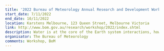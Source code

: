 ```yaml
---
title: '2022 Bureau of Meteorology Annual Research and Development Workshop: "Water in the Earth System"'
start_date: 7/11/2022
end_date: 10/11/2022
location: Karstens Melbourne, 123 Queen Street, Melbourne Victoria
link: http://www.bom.gov.au/research/workshop/2022/index.shtml
description: Water is at the core of the Earth system interactions, however, closing the water balance in a coupled Earth System Model remains a grand challenge. The workshop brings together experts from across these fields to discuss the latest scientific innovations and how we can work together to provide the Australian and international community with improved services and decision-making capabilities, resulting in greater impact and value. The workshop is open to all, and attendees are invited to contribute.
organisator: The Bureau of Meteorology
comments: Workshop, BoM
---
```

